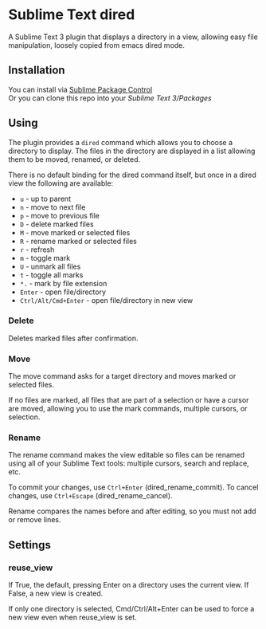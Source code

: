 # Sublime Text dired

A Sublime Text 3 plugin that displays a directory in a view, allowing easy file manipulation,
loosely copied from emacs dired mode.

## Installation

You can install via [Sublime Package Control](http://wbond.net/sublime_packages/package_control)  
Or you can clone this repo into your *Sublime Text 3/Packages*

## Using

The plugin provides a `dired` command which allows you to choose a directory to display.  The
files in the directory are displayed in a list allowing them to be moved, renamed, or deleted.

There is no default binding for the dired command itself, but once in a dired view the
following are available:

* `u` - up to parent
* `n` - move to next file
* `p` - move to previous file
* `D` - delete marked files
* `M` - move marked or selected files
* `R` - rename marked or selected files
* `r` - refresh
* `m` - toggle mark
* `U` - unmark all files
* `t` - toggle all marks
* `*.` - mark by file extension
* `Enter` - open file/directory
* `Ctrl/Alt/Cmd+Enter` - open file/directory in new view

### Delete

Deletes marked files after confirmation.

### Move

The move command asks for a target directory and moves marked or selected files.

If no files are marked, all files that are part of a selection or have a cursor are moved,
allowing you to use the mark commands, multiple cursors, or selection.

### Rename

The rename command makes the view editable so files can be renamed using all of your
Sublime Text tools: multiple cursors, search and replace, etc.

To commit your changes, use `Ctrl+Enter` (dired_rename_commit).  To cancel changes, use
`Ctrl+Escape` (dired_rename_cancel).

Rename compares the names before and after editing, so you must not add or remove lines.

## Settings

### reuse_view

If True, the default, pressing Enter on a directory uses the current view.  If False, a new
view is created.

If only one directory is selected, Cmd/Ctrl/Alt+Enter can be used to force a new view even when
reuse_view is set.
